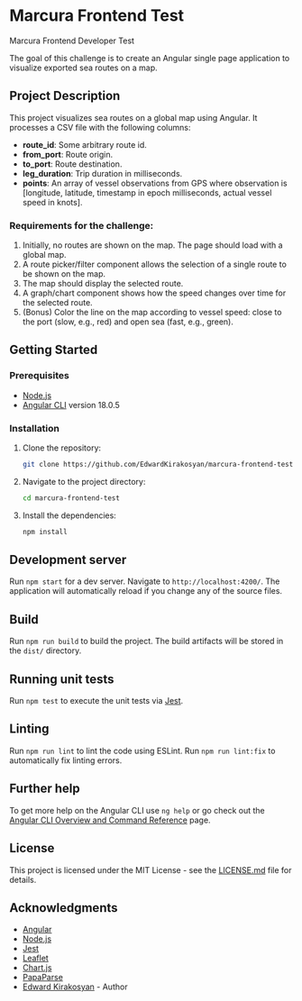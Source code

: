 # Marcura Frontend Test

Marcura Frontend Developer Test

The goal of this challenge is to create an Angular single page application to visualize exported sea routes on a map.

## Project Description

This project visualizes sea routes on a global map using Angular. It processes a CSV file with the following columns:

- **route_id**: Some arbitrary route id.
- **from_port**: Route origin.
- **to_port**: Route destination.
- **leg_duration**: Trip duration in milliseconds.
- **points**: An array of vessel observations from GPS where observation is [longitude, latitude, timestamp in epoch milliseconds, actual vessel speed in knots].

### Requirements for the challenge:

1. Initially, no routes are shown on the map. The page should load with a global map.
2. A route picker/filter component allows the selection of a single route to be shown on the map.
3. The map should display the selected route.
4. A graph/chart component shows how the speed changes over time for the selected route.
5. (Bonus) Color the line on the map according to vessel speed: close to the port (slow, e.g., red) and open sea (fast, e.g., green).

## Getting Started

### Prerequisites

- [Node.js](https://nodejs.org/)
- [Angular CLI](https://github.com/angular/angular-cli) version 18.0.5

### Installation

1. Clone the repository:
    ```bash
    git clone https://github.com/EdwardKirakosyan/marcura-frontend-test.git
    ```
2. Navigate to the project directory:
    ```bash
    cd marcura-frontend-test
    ```
3. Install the dependencies:
    ```bash
    npm install
    ```

## Development server

Run `npm start` for a dev server. Navigate to `http://localhost:4200/`. The application will automatically reload if you change any of the source files.

## Build

Run `npm run build` to build the project. The build artifacts will be stored in the `dist/` directory.

## Running unit tests

Run `npm test` to execute the unit tests via [Jest](https://jestjs.io/).

## Linting

Run `npm run lint` to lint the code using ESLint.
Run `npm run lint:fix` to automatically fix linting errors.

## Further help

To get more help on the Angular CLI use `ng help` or go check out the [Angular CLI Overview and Command Reference](https://angular.dev/tools/cli) page.

## License

This project is licensed under the MIT License - see the [LICENSE.md](LICENSE.md) file for details.

## Acknowledgments

- [Angular](https://angular.io/)
- [Node.js](https://nodejs.org/)
- [Jest](https://jestjs.io/)
- [Leaflet](https://leafletjs.com/)
- [Chart.js](https://www.chartjs.org/)
- [PapaParse](https://www.papaparse.com/)
- [Edward Kirakosyan](https://github.com/EdwardKirakosyan) - Author

